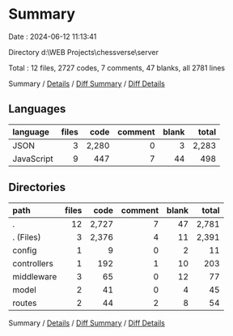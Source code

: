 # Summary

Date : 2024-06-12 11:13:41

Directory d:\\WEB Projects\\chessverse\\server

Total : 12 files,  2727 codes, 7 comments, 47 blanks, all 2781 lines

Summary / [Details](details.md) / [Diff Summary](diff.md) / [Diff Details](diff-details.md)

## Languages
| language | files | code | comment | blank | total |
| :--- | ---: | ---: | ---: | ---: | ---: |
| JSON | 3 | 2,280 | 0 | 3 | 2,283 |
| JavaScript | 9 | 447 | 7 | 44 | 498 |

## Directories
| path | files | code | comment | blank | total |
| :--- | ---: | ---: | ---: | ---: | ---: |
| . | 12 | 2,727 | 7 | 47 | 2,781 |
| . (Files) | 3 | 2,376 | 4 | 11 | 2,391 |
| config | 1 | 9 | 0 | 2 | 11 |
| controllers | 1 | 192 | 1 | 10 | 203 |
| middleware | 3 | 65 | 0 | 12 | 77 |
| model | 2 | 41 | 0 | 4 | 45 |
| routes | 2 | 44 | 2 | 8 | 54 |

Summary / [Details](details.md) / [Diff Summary](diff.md) / [Diff Details](diff-details.md)